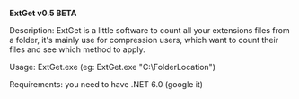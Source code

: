 __ExtGet v0.5 BETA__

Description: ExtGet is a little software to count all your extensions files from a folder, it's mainly use for compression users, which want to count their files and see which method to apply.

Usage: ExtGet.exe <path> (eg: ExtGet.exe "C:\FolderLocation")
  
Requirements: you need to have .NET 6.0 (google it)
